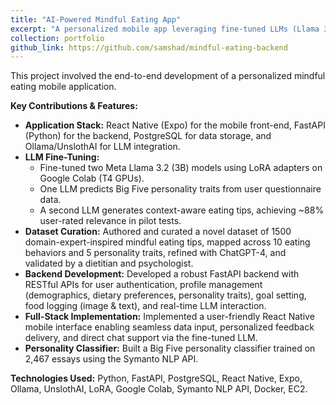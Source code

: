 ```yaml
---
title: "AI-Powered Mindful Eating App"
excerpt: "A personalized mobile app leveraging fine-tuned LLMs (Llama 3) and a FastAPI backend to deliver AI-driven dietary suggestions and promote mindful eating habits."
collection: portfolio
github_link: https://github.com/samshad/mindful-eating-backend
---
```


This project involved the end-to-end development of a personalized mindful eating mobile application.

**Key Contributions & Features:**
*   **Application Stack:** React Native (Expo) for the mobile front-end, FastAPI (Python) for the backend, PostgreSQL for data storage, and Ollama/UnslothAI for LLM integration.
*   **LLM Fine-Tuning:**
    *   Fine-tuned two Meta Llama 3.2 (3B) models using LoRA adapters on Google Colab (T4 GPUs).
    *   One LLM predicts Big Five personality traits from user questionnaire data.
    *   A second LLM generates context-aware eating tips, achieving ~88% user-rated relevance in pilot tests.
*   **Dataset Curation:** Authored and curated a novel dataset of 1500 domain-expert-inspired mindful eating tips, mapped across 10 eating behaviors and 5 personality traits, refined with ChatGPT-4, and validated by a dietitian and psychologist.
*   **Backend Development:** Developed a robust FastAPI backend with RESTful APIs for user authentication, profile management (demographics, dietary preferences, personality traits), goal setting, food logging (image & text), and real-time LLM interaction.
*   **Full-Stack Implementation:** Implemented a user-friendly React Native mobile interface enabling seamless data input, personalized feedback delivery, and direct chat support via the fine-tuned LLM.
*   **Personality Classifier:** Built a Big Five personality classifier trained on 2,467 essays using the Symanto NLP API.

**Technologies Used:** Python, FastAPI, PostgreSQL, React Native, Expo, Ollama, UnslothAI, LoRA, Google Colab, Symanto NLP API, Docker, EC2.
